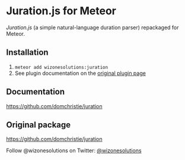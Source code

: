 Juration.js for Meteor
======================

*Juration.js* (a simple natural-language duration parser) repackaged for Meteor.

## Installation

1. `meteor add wizonesolutions:juration`
1. See plugin documentation on the [original plugin page](https://github.com/domchristie/juration)

## Documentation

https://github.com/domchristie/juration

## Original package

https://github.com/domchristie/juration

Follow @wizonesolutions on Twitter: [@wizonesolutions](https://twitter.com/wizonesolutions)
